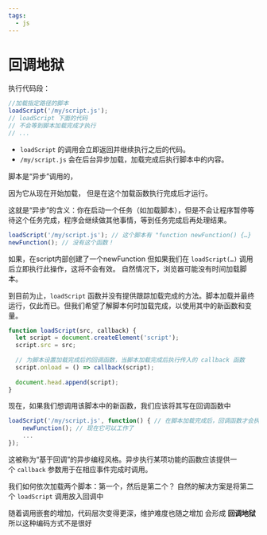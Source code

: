 ```yaml
---
tags:
  - js
---
```


# 回调地狱

执行代码段：

```js
//加载指定路径的脚本
loadScript('/my/script.js');
// loadScript 下面的代码
// 不会等到脚本加载完成才执行
// ...
```

- `loadScript` 的调用会立即返回并继续执行之后的代码。
- `/my/script.js` 会在后台异步加载，加载完成后执行脚本中的内容。

脚本是“异步”调用的，

因为它从现在开始加载，
但是在这个加载函数执行完成后才运行。

这就是“异步”的含义：你在启动一个任务（如加载脚本），但是不会让程序暂停等待这个任务完成，程序会继续做其他事情，等到任务完成后再处理结果。

```js
loadScript('/my/script.js'); // 这个脚本有 "function newFunction() {…}
newFunction(); // 没有这个函数！
```

如果，在script内部创建了一个newFunction
但如果我们在 `loadScript(…)` 调用后立即执行此操作，这将不会有效。
自然情况下，浏览器可能没有时间加载脚本。

到目前为止，`loadScript` 函数并没有提供跟踪加载完成的方法。脚本加载并最终运行，仅此而已。但我们希望了解脚本何时加载完成，以使用其中的新函数和变量。


```javascript
function loadScript(src, callback) {  
  let script = document.createElement('script'); 
  script.src = src;
  
  // 为脚本设置加载完成后的回调函数，当脚本加载完成后执行传入的 callback 函数
  script.onload = () => callback(script);
  
  document.head.append(script);
}
```

现在，如果我们想调用该脚本中的新函数，我们应该将其写在回调函数中

```js
loadScript('/my/script.js', function() { // 在脚本加载完成后，回调函数才会执行 
	newFunction(); // 现在它可以工作了
	... 
});
```

这被称为“基于回调”的异步编程风格。异步执行某项功能的函数应该提供一个 `callback` 参数用于在相应事件完成时调用。

我们如何依次加载两个脚本：第一个，然后是第二个？
自然的解决方案是将第二个 `loadScript` 调用放入回调中

随着调用嵌套的增加，代码层次变得更深，维护难度也随之增加
会形成 **回调地狱**
所以这种编码方式不是很好


